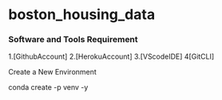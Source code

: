 # boston_housing_data

### Software and Tools Requirement 
1.[GithubAccount]
2.[HerokuAccount]
3.[VScodeIDE]
4[GitCLI]

Create a New Environment

conda create -p venv -y